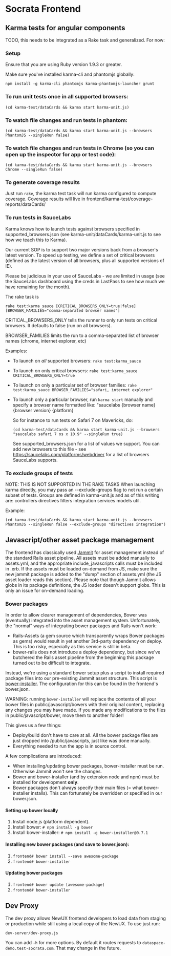 # Socrata Frontend

## Karma tests for angular components

TODO, this needs to be integrated as a Rake task and generalized. For now:

### Setup

Ensure that you are using Ruby version 1.9.3 or greater.

Make sure you've installed karma-cli and phantomjs globally:
```
npm install -g karma-cli phantomjs karma-phantomjs-launcher grunt
```

### To run unit tests once in all supported browsers:
```
(cd karma-test/dataCards && karma start karma-unit.js)
```

### To watch file changes and run tests in phantom:
```
(cd karma-test/dataCards && karma start karma-unit.js --browsers PhantomJS --singleRun false)
```

### To watch file changes and run tests in Chrome (so you can open up the inspector for app or test code):
```
(cd karma-test/dataCards && karma start karma-unit.js --browsers Chrome --singleRun false)
```

### To generate coverage results
Just run `rake`, the karma test task will run karma configured to compute coverage. Coverage results will live in frontend/karma-test/coverage-reports/dataCards/

### To run tests in SauceLabs

Karma knows how to launch tests against browsers specified in supported_browsers.json
(see karma-unit/dataCards/karma-unit.js to see how we teach this to Karma).

Our current SOP is to support two major versions back from a browser's latest version.
To speed up testing, we define a set of critical browsers (defined as the latest version
of all browsers, plus all supported versions of IE).

Please be judicious in your use of SauceLabs - we are limited in usage (see the SauceLabs dashboard using the creds in LastPass to see how much we have remaining for the month).

The rake task is
```
rake test:karma_sauce [CRITICAL_BROWSERS_ONLY=true|false] [BROWSER_FAMILIES="comma-separated browser names"]
```

CRITICAL_BROWSERS_ONLY tells the runner to only run tests on critical browsers. It defaults to false (run on all browsers).

BROWSER_FAMILIES limits the run to a comma-separated list of browser names (chrome, internet explorer, etc)

Examples:
- To launch on _all_ supported browsers: `rake test:karma_sauce`
- To launch on only critical browsers: `rake test:karma_sauce CRITICAL_BROWSERS_ONLY=true`
- To launch on only a particular set of browser families: `rake test:karma_sauce BROWSER_FAMILIES="safari, internet explorer"`
- To launch only a particular browser, run `karma start` manually and specify a browser name formatted like:
  "saucelabs {browser name} {browser version} {platform}

  So for instance to run tests on Safari 7 on Mavericks, do:

  ```
  (cd karma-test/dataCards && karma start karma-unit.js --browsers "saucelabs safari 7 os x 10.9" --singleRun true)
  ```

  See supported_browsers.json for a list of values we support. You can add new browsers to this file - see https://saucelabs.com/platforms/webdriver for a list of browsers SauceLabs supports.

### To exclude groups of tests

NOTE: THIS IS NOT SUPPORTED IN THE RAKE TASKS
When launching karma directly, you may pass an --exclude-groups flag to not run a certain subset of tests. Groups are defined in karma-unit.js and as of this writing are: controllers directives filters integration services models util.

Example:

```
(cd karma-test/dataCards && karma start karma-unit.js --browsers PhantomJS --singleRun false --exclude-groups "directives integration")
```

## Javascript/other asset package management

The frontend has classically used [Jammit](http://documentcloud.github.io/jammit/) for asset management instead of the standard Rails asset pipeline. All assets must be added manually to assets.yml, and the appropriate include_javascripts calls must be included in .erb. If the assets must be loaded on-demand from JS, make sure the new jammit package is added to the "dump" section of assets.yml (the JS asset loader reads this section). Please note that though Jammit allows globs in its package definitions, the JS loader doesn't support globs. This is only an issue for on-demand loading.

### Bower packages

In order to allow clearer management of dependencies, Bower was (eventually) integrated into the asset management system. Unfortunately, the "normal" ways of integrating bower packages and Rails won't work:
- Rails-Assets (a gem source which transparently wraps Bower packages as gems) would result in yet another 3rd-party dependency on deploy. This is too risky, especially as this service is still in beta.
- bower-rails does not introduce a deploy dependency, but since we've butchered the Rails asset pipeline from the beginning this package turned out to be difficult to integrate.

Instead, we're using a standard bower setup plus a script to install required package files into our pre-existing Jammit asset structure. This script is [bower-installer](https://github.com/blittle/bower-installer). The configuration for this can be found in the frontend's bower.json.

WARNING: running `bower-installer` will replace the contents of all your bower files in public/javascript/bowers with their original content, replacing any changes you may have made. If you made any modifications to the files in public/javascript/bower, move them to another folder!

This gives us a few things:
- Deploy/build don't have to care at all. All the bower package files are just dropped into /public/javascripts, just like was done manually.
- Everything needed to run the app is in source control.

A few complications are introduced:
- When installing/updating bower packages, bower-installer must be run. Otherwise Jammit won't see the changes.
- Bower and bower-installer (and by extension node and npm) must be installed for development __only__.
- Bower packages don't always specify their main files (= what bower-installer installs). This can fortunately be overridden or specified in our bower.json.

#### Setting up bower locally
1. Install node.js (platform dependent).
2. Install bower: `# npm install -g bower`
3. Install bower-installer: `# npm install -g bower-installer@0.7.1`

#### Installing new bower packages (and save to bower.json):
1. `frontend# bower install --save awesome-package`
2. `frontend# bower-installer`

#### Updating bower packages
1. `frontend# bower update [awesome-package]`
2. `frontend# bower-installer`

## Dev Proxy

The dev proxy allows NewUX frontend developers to load data from staging or production while still using a local copy of the NewUX. To use just run:

```
dev-server/dev-proxy.js
```

You can add `-h` for more options. By default it routes requests to `dataspace-demo.test-socrata.com`. That may change in the future.
